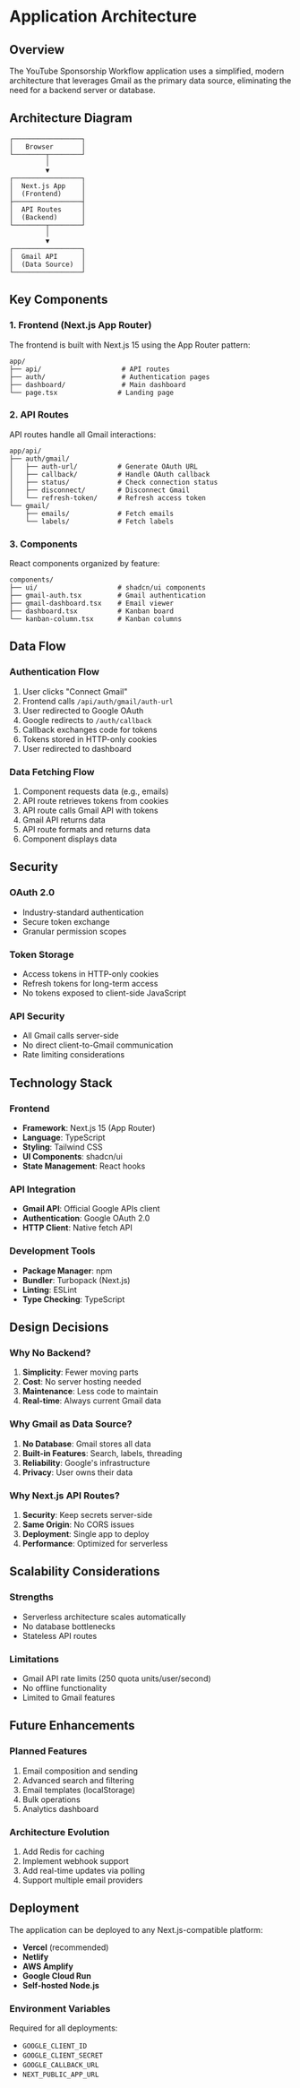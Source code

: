 # Application Architecture

## Overview

The YouTube Sponsorship Workflow application uses a simplified, modern architecture that leverages Gmail as the primary data source, eliminating the need for a backend server or database.

## Architecture Diagram

```
┌─────────────────┐
│   Browser       │
└────────┬────────┘
         │
         ▼
┌─────────────────┐
│  Next.js App    │
│  (Frontend)     │
├─────────────────┤
│  API Routes     │
│  (Backend)      │
└────────┬────────┘
         │
         ▼
┌─────────────────┐
│  Gmail API      │
│  (Data Source)  │
└─────────────────┘
```

## Key Components

### 1. Frontend (Next.js App Router)

The frontend is built with Next.js 15 using the App Router pattern:

```
app/
├── api/                    # API routes
├── auth/                   # Authentication pages
├── dashboard/              # Main dashboard
└── page.tsx               # Landing page
```

### 2. API Routes

API routes handle all Gmail interactions:

```
app/api/
├── auth/gmail/
│   ├── auth-url/          # Generate OAuth URL
│   ├── callback/          # Handle OAuth callback
│   ├── status/            # Check connection status
│   ├── disconnect/        # Disconnect Gmail
│   └── refresh-token/     # Refresh access token
└── gmail/
    ├── emails/            # Fetch emails
    └── labels/            # Fetch labels
```

### 3. Components

React components organized by feature:

```
components/
├── ui/                    # shadcn/ui components
├── gmail-auth.tsx         # Gmail authentication
├── gmail-dashboard.tsx    # Email viewer
├── dashboard.tsx          # Kanban board
└── kanban-column.tsx      # Kanban columns
```

## Data Flow

### Authentication Flow

1. User clicks "Connect Gmail"
2. Frontend calls `/api/auth/gmail/auth-url`
3. User redirected to Google OAuth
4. Google redirects to `/auth/callback`
5. Callback exchanges code for tokens
6. Tokens stored in HTTP-only cookies
7. User redirected to dashboard

### Data Fetching Flow

1. Component requests data (e.g., emails)
2. API route retrieves tokens from cookies
3. API route calls Gmail API with tokens
4. Gmail API returns data
5. API route formats and returns data
6. Component displays data

## Security

### OAuth 2.0

- Industry-standard authentication
- Secure token exchange
- Granular permission scopes

### Token Storage

- Access tokens in HTTP-only cookies
- Refresh tokens for long-term access
- No tokens exposed to client-side JavaScript

### API Security

- All Gmail calls server-side
- No direct client-to-Gmail communication
- Rate limiting considerations

## Technology Stack

### Frontend

- **Framework**: Next.js 15 (App Router)
- **Language**: TypeScript
- **Styling**: Tailwind CSS
- **UI Components**: shadcn/ui
- **State Management**: React hooks

### API Integration

- **Gmail API**: Official Google APIs client
- **Authentication**: Google OAuth 2.0
- **HTTP Client**: Native fetch API

### Development Tools

- **Package Manager**: npm
- **Bundler**: Turbopack (Next.js)
- **Linting**: ESLint
- **Type Checking**: TypeScript

## Design Decisions

### Why No Backend?

1. **Simplicity**: Fewer moving parts
2. **Cost**: No server hosting needed
3. **Maintenance**: Less code to maintain
4. **Real-time**: Always current Gmail data

### Why Gmail as Data Source?

1. **No Database**: Gmail stores all data
2. **Built-in Features**: Search, labels, threading
3. **Reliability**: Google's infrastructure
4. **Privacy**: User owns their data

### Why Next.js API Routes?

1. **Security**: Keep secrets server-side
2. **Same Origin**: No CORS issues
3. **Deployment**: Single app to deploy
4. **Performance**: Optimized for serverless

## Scalability Considerations

### Strengths

- Serverless architecture scales automatically
- No database bottlenecks
- Stateless API routes

### Limitations

- Gmail API rate limits (250 quota units/user/second)
- No offline functionality
- Limited to Gmail features

## Future Enhancements

### Planned Features

1. Email composition and sending
2. Advanced search and filtering
3. Email templates (localStorage)
4. Bulk operations
5. Analytics dashboard

### Architecture Evolution

1. Add Redis for caching
2. Implement webhook support
3. Add real-time updates via polling
4. Support multiple email providers

## Deployment

The application can be deployed to any Next.js-compatible platform:

- **Vercel** (recommended)
- **Netlify**
- **AWS Amplify**
- **Google Cloud Run**
- **Self-hosted Node.js**

### Environment Variables

Required for all deployments:

- `GOOGLE_CLIENT_ID`
- `GOOGLE_CLIENT_SECRET`
- `GOOGLE_CALLBACK_URL`
- `NEXT_PUBLIC_APP_URL`
